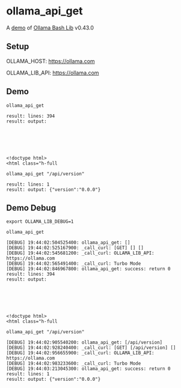 # ollama_api_get

A [demo](../README.md#demos) of [Ollama Bash Lib](https://github.com/attogram/ollama-bash-lib) v0.43.0

## Setup

OLLAMA_HOST: https://ollama.com

OLLAMA_LIB_API: https://ollama.com


## Demo


```
ollama_api_get

result: lines: 394
result: output: 






<!doctype html>
<html class="h-full
```

```
ollama_api_get "/api/version"

result: lines: 1
result: output: {"version":"0.0.0"}
```

## Demo Debug

`export OLLAMA_LIB_DEBUG=1`


```
ollama_api_get

[DEBUG] 19:44:02:504525400: ollama_api_get: []
[DEBUG] 19:44:02:525167900: _call_curl: [GET] [] []
[DEBUG] 19:44:02:545681200: _call_curl: OLLAMA_LIB_API: https://ollama.com
[DEBUG] 19:44:02:565491400: _call_curl: Turbo Mode
[DEBUG] 19:44:02:846967800: ollama_api_get: success: return 0
result: lines: 394
result: output: 






<!doctype html>
<html class="h-full
```

```
ollama_api_get "/api/version"

[DEBUG] 19:44:02:905540200: ollama_api_get: [/api/version]
[DEBUG] 19:44:02:928240400: _call_curl: [GET] [/api/version] []
[DEBUG] 19:44:02:956655900: _call_curl: OLLAMA_LIB_API: https://ollama.com
[DEBUG] 19:44:02:983233600: _call_curl: Turbo Mode
[DEBUG] 19:44:03:213045300: ollama_api_get: success: return 0
result: lines: 1
result: output: {"version":"0.0.0"}
```
